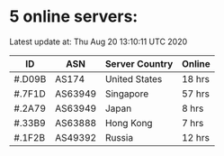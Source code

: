 # 5 online servers:

Latest update at: Thu Aug 20 13:10:11 UTC 2020

| ID | ASN | Server Country | Online |
| -- | --- | -------------- | ------ |
| #.D09B | AS174 | United States | 18 hrs |
| #.7F1D | AS63949 | Singapore | 57 hrs |
| #.2A79 | AS63949 | Japan | 8 hrs |
| #.33B9 | AS63888 | Hong Kong | 7 hrs |
| #.1F2B | AS49392 | Russia | 12 hrs |

